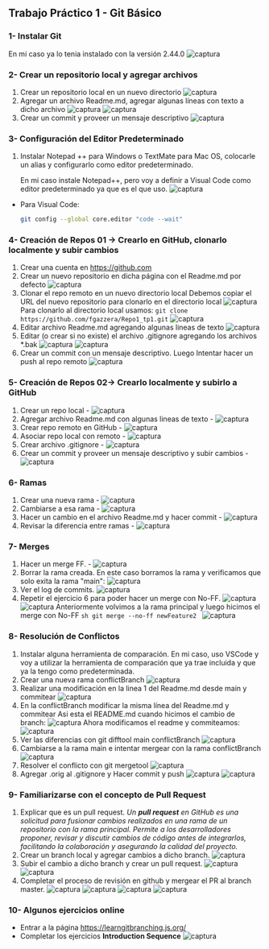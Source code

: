 ## Trabajo Práctico 1 - Git Básico

### 1- Instalar Git
En mi caso ya lo tenia instalado con la versión 2.44.0
![captura](imagenes/1.png)

### 2- Crear un repositorio local y agregar archivos
  1. Crear un repositorio local en un nuevo directorio
  ![captura](imagenes/2.png)
  2. Agregar un archivo Readme.md, agregar algunas líneas con texto a dicho archivo
  ![captura](imagenes/3.png)
  ![captura](imagenes/4.png)
  3. Crear un commit y proveer un mensaje descriptivo
  ![captura](imagenes/5.png)

### 3- Configuración del Editor Predeterminado
 1. Instalar Notepad ++ para Windows o TextMate para Mac OS, colocarle un alias y configurarlo como editor predeterminado.

    En mi caso instale Notepad++, pero voy a definir a Visual Code como editor predeterminado ya que es el que uso.
   ![captura](imagenes/6.png)
- Para Visual Code:
    ```sh
    git config --global core.editor "code --wait"
    ```
   
### 4- Creación de Repos 01 -> Crearlo en GitHub, clonarlo localmente y subir cambios
  1. Crear una cuenta en https://github.com
  2. Crear un nuevo repositorio en dicha página con el Readme.md por defecto
    ![captura](imagenes/7.png)
  3. Clonar el repo remoto en un nuevo directorio local
    Debemos copiar el URL del nuevo repositorio para clonarlo en el directorio local
    ![captura](imagenes/8.png)
    Para clonarlo al directorio local usamos:
    ```
    git clone https://github.com/fgazzera/Repo1_tp1.git
    ```
    ![captura](imagenes/9.png)
  4. Editar archivo Readme.md agregando algunas lineas de texto
    ![captura](imagenes/10.png)
  5. Editar (o crear si no existe) el archivo .gitignore agregando los archivos *.bak
    ![captura](imagenes/11.png)
    ![captura](imagenes/12.png)
  6. Crear un commit con un mensaje descriptivo. Luego Intentar hacer un push al repo remoto
    ![captura](imagenes/13.png)

### 5- Creación de Repos 02-> Crearlo localmente y subirlo a GitHub
  1. Crear un repo local
    - ![captura](imagenes/14.png)
  2. Agregar archivo Readme.md con algunas lineas de texto
    - ![captura](imagenes/15.png)
  3. Crear repo remoto en GitHub
    - ![captura](imagenes/16.png)
  4. Asociar repo local con remoto
    - ![captura](imagenes/17.png)
  5. Crear archivo .gitignore
    - ![captura](imagenes/18.png)
  6. Crear un commit y proveer un mensaje descriptivo y subir cambios
    - ![captura](imagenes/19.png)

### 6- Ramas
  1. Crear una nueva rama
    - ![captura](imagenes/20.png)
  2. Cambiarse a esa rama
    - ![captura](imagenes/21.png)
  3. Hacer un cambio en el archivo Readme.md y hacer commit
    - ![captura](imagenes/22.png)
  4. Revisar la diferencia entre ramas
    - ![captura](imagenes/23.png)

### 7- Merges
  1. Hacer un merge FF.
    - ![captura](imagenes/24.png)
  2. Borrar la rama creada.
  En este caso borramos la rama y verificamos que solo exita la rama "main":
    ![captura](imagenes/25.png)
  3. Ver el log de commits.
    ![captura](imagenes/26.png)
  4. Repetir el ejercicio 6 para poder hacer un merge con No-FF.
    ![captura](imagenes/27.png)
    ![captura](imagenes/28.png)
    Anteriormente volvimos a la rama principal y luego hicimos el merge con No-FF
    ```sh
    git merge --no-ff newFeature2
    ```
    ![captura](imagenes/29.png)
  

### 8- Resolución de Conflictos
  1. Instalar alguna herramienta de comparación.
    En mi caso, uso VSCode y voy a utilizar la herramienta de comparación que ya trae incluida y que ya la tengo como predeterminada.
  2. Crear una nueva rama conflictBranch
    ![captura](imagenes/30.png)
  3. Realizar una modificación en la linea 1 del Readme.md desde main y commitear
    ![captura](imagenes/31.png)
  4. En la conflictBranch modificar la misma línea del Readme.md y commitear
    Asi esta el README.md cuando hicimos el cambio de branch:
    ![captura](imagenes/32.png)
    Ahora modificamos el readme y commiteamos:
    ![captura](imagenes/33.png)
  5. Ver las diferencias con git difftool main conflictBranch
    ![captura](imagenes/34.png)
  6. Cambiarse a la rama main e intentar mergear con la rama conflictBranch
    ![captura](imagenes/35.png)
  7. Resolver el conflicto con git mergetool
    ![captura](imagenes/36.png)
  8. Agregar .orig al .gitignore y Hacer commit y push
    ![captura](imagenes/37.png)
    ![captura](imagenes/38.png)


### 9- Familiarizarse con el concepto de Pull Request
  1. Explicar que es un pull request.
  *Un **pull request** en GitHub es una solicitud para fusionar cambios realizados en una rama de un repositorio con la rama principal. Permite a los desarrolladores proponer, revisar y discutir cambios de código antes de integrarlos, facilitando la colaboración y asegurando la calidad del proyecto.*
  2. Crear un branch local y agregar cambios a dicho branch. 
   ![captura](imagenes/39.png)
  3. Subir el cambio a dicho branch y crear un pull request.
  ![captura](imagenes/40.png)
  ![captura](imagenes/41.png)
  4. Completar el proceso de revisión en github y mergear el PR al branch master.
  ![captura](imagenes/42.png)
  ![captura](imagenes/43.png)
  ![captura](imagenes/44.png)
  ![captura](imagenes/45.png)

### 10- Algunos ejercicios online
  - Entrar a la página https://learngitbranching.js.org/
  - Completar los ejercicios **Introduction Sequence**
  ![captura](imagenes/46.png)


